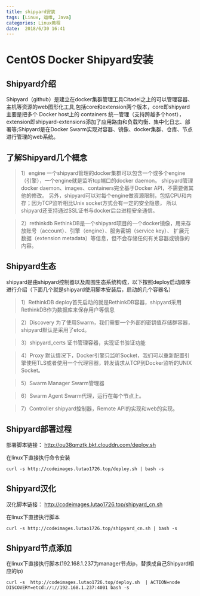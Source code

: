 ```yaml
---
title: shipyard安装
tags: [Linux, 运维, Java]
categories: Linux教程
date:  2018/6/30 16:41
---
```

<!-- more -->
CentOS Docker Shipyard安装
===============
Shipyard介绍
-------------
Shipyard（github）是建立在docker集群管理工具Citadel之上的可以管理容器、主机等资源的web图形化工具,包括core和extension两个版本，core即shipyard主要是把多个 Docker host上的 containers 统一管理（支持跨越多个host），extension即shipyard-extensions添加了应用路由和负载均衡、集中化日志、部署等;Shipyard是在Docker Swarm实现对容器、镜像、docker集群、仓库、节点进行管理的web系统。

了解Shipyard几个概念
-------------------
>  1）engine
   一个shipyard管理的docker集群可以包含一个或多个engine（引擎），一个engine就是监听tcp端口的docker daemon。
   shipyard管理docker daemon、images、containers完全基于Docker API，不需要做其他的修改。
   另外，shipyard可以对每个engine做资源限制，包括CPU和内存；因为TCP监听相比Unix socket方式会有一定的安全隐患，
   所以shipyard还支持通过SSL证书与docker后台进程安全通信。

>   2）rethinkdb
   RethinkDB是一个shipyard项目的一个docker镜像，用来存放账号（account）、引擎（engine）、服务密钥（service key）、
   扩展元数据（extension metadata）等信息，但不会存储任何有关容器或镜像的内容。

Shipyard生态
------------------
shipyard是由shipyard控制器以及周围生态系统构成，以下按照deploy启动顺序进行介绍（下面几个就是shipyard使用脚本安装后，启动的几个容器名）
 
> 1）RethinkDB
 deploy首先启动的就是RethinkDB容器，shipyard采用RethinkDB作为数据库来保存用户等信息

> 2）Discovery
 为了使用Swarm，我们需要一个外部的密钥值存储群容器，shipyard默认是采用了etcd。

> 3）shipyard_certs
 证书管理容器，实现证书验证功能

>4）Proxy
 默认情况下，Docker引擎只监听Socket，我们可以重新配置引擎使用TLS或者使用一个代理容器，转发请求从TCP到Docker监听的UNIX Socket。

> 5）Swarm Manager
 Swarm管理器

> 6）Swarm Agent
 Swarm代理，运行在每个节点上。

> 7）Controller
 shipyard控制器，Remote API的实现和web的实现。


Shipyard部署过程
----------------
部署脚本链接：
http://ou38qmztk.bkt.clouddn.com/deploy.sh

在linux下直接执行命令安装
```jshelllanguage
curl -s http://codeimages.lutao1726.top/deploy.sh | bash -s
```

Shipyard汉化
----------------
汉化脚本链接：
http://codeimages.lutao1726.top/shipyard_cn.sh

在linux下直接执行脚本
```jshelllanguage
curl -s http://codeimages.lutao1726.top/shipyard_cn.sh | bash -s
```
Shipyard节点添加
------------------

在linux下直接执行脚本(192.168.1.237为manager节点ip，替换成自己Shipyard相应的ip)
```jshelllanguage
curl -s  http://codeimages.lutao1726.top/deploy.sh  | ACTION=node DISCOVERY=etcd://://192.168.1.237:4001 bash -s
```


